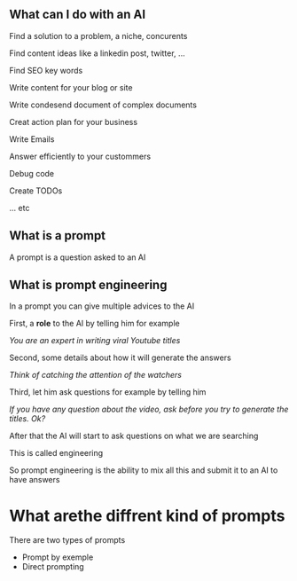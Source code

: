 ## What can I do with an AI

Find a solution to a problem, a niche, concurents

Find content ideas  like a linkedin post, twitter, ...

Find SEO key words

Write content for your blog or site

Write condesend document of complex documents

Creat action plan for your business

Write Emails

Answer efficiently to your custommers

Debug code

Create TODOs

... etc

## What is a prompt 

A prompt is a question asked to an AI

## What is prompt engineering

In a prompt you can give multiple advices to the AI

First, a **role** to the AI by telling him for example 

*You are an expert in writing viral Youtube titles*

Second, some details about how it will generate the answers

*Think of catching the attention of the watchers*

Third, let him ask questions for example by telling him

*If you have any question about the video, ask before you try to generate the titles. Ok?*

After that the AI will start to ask questions on what we are searching

This is called engineering

So prompt engineering is the ability to mix all this and submit it to an AI to have answers

# What arethe diffrent kind of prompts

There are two types of prompts

* Prompt by exemple
* Direct prompting
